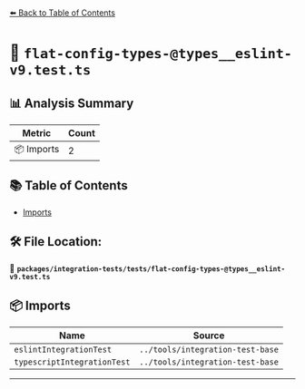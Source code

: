[⬅️ Back to Table of Contents](../../../index.md)

# 📄 `flat-config-types-@types__eslint-v9.test.ts`

## 📊 Analysis Summary

| Metric | Count |
|--------|-------|
| 📦 Imports | 2 |

## 📚 Table of Contents

- [Imports](#imports)

## 🛠️ File Location:
📂 **`packages/integration-tests/tests/flat-config-types-@types__eslint-v9.test.ts`**

## 📦 Imports

| Name | Source |
|------|--------|
| `eslintIntegrationTest` | `../tools/integration-test-base` |
| `typescriptIntegrationTest` | `../tools/integration-test-base` |


---